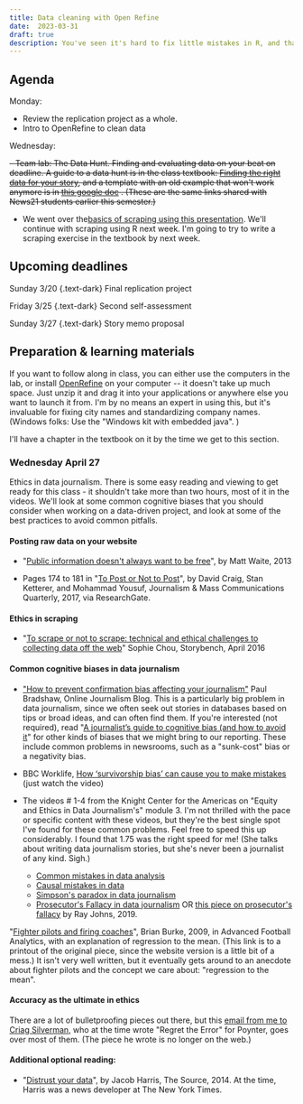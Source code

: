 ```yaml
---
title: Data cleaning with Open Refine 
date:  2023-03-31
draft: true
description: You've seen it's hard to fix little mistakes in R, and that we don't have a good set of tools to it in Excel. Enter [OpenRefine](https://operefine.org), a small little program you put on your computer that is designed to help find and fix inconsistencies and difficult problems in your data. We'll also touch on extracting data from PDFs. 
--- 
```



## Agenda

Monday: 

- Review the replication project as a whole. 
- Intro to OpenRefine to clean data

Wednesday:

~~-  Team lab: The Data Hunt. Finding and evaluating data on your beat on deadline.  A guide to a data hunt is in the class textbook: [Finding the right data for your story](https://cronkitedata.github.io/djtextbook/start-hunt.html), and a template with an old example that won't work anymore is in [this google doc](https://docs.google.com/document/d/14nxUPMIAmIGm1hwWhSBYqoVF3HSlFyk6XWiozXjeO5w/edit) . (These are the same links shared with News21 students earlier this semester.)~~

- We went over the[basics of scraping using this presentation](https://docs.google.com/presentation/d/1W4esHT93tKQVUHJLhyVM8f2je-DLWKu-MtzZ7-I6hi8/edit?usp=sharing). We'll continue with scraping using R next week.  I'm going to try to write a scraping exercise in the textbook by next week. 

## Upcoming deadlines

Sunday 3/20
{.text-dark}
Final replication project

Friday 3/25
{.text-dark}
Second self-assessment

Sunday 3/27 
{.text-dark}
Story memo proposal

## Preparation & learning materials

If you want to follow along in class, you can either use the computers in the lab, or install [OpenRefine](https://openrefine.org/download.html) on your computer -- it doesn't take up much space. Just unzip it and drag it into your applications or anywhere else you want to launch it from. I'm by no means an expert in using this, but it's invaluable for fixing city names and standardizing company names. (Windows folks: Use the "Windows kit with embedded java". )

I'll have a chapter in the textbook on it by the time we get to this section. 
### Wednesday April 27

Ethics in data journalism. There is some easy reading  and viewing to get ready for this class - it shouldn't take more than two hours, most of it in the videos. We'll look at some common cognitive biases that you should consider when working on a data-driven project, and look at some of the best practices to avoid common pitfalls. 

#### Posting raw data on your website

- "[Public information doesn't always want to be free](https://source.opennews.org/articles/public-info-doesnt-always-want-be-free/)", by Matt Waite, 2013

- Pages 174 to 181 in "[To Post or Not to Post](https://cronkitedata.s3.amazonaws.com/docs/post-or-not.pdf  )", by David Craig, Stan Ketterer, and Mohammad Yousuf, Journalism & Mass Communications Quarterly, 2017, via ResearchGate.  

#### Ethics in scraping

- "[To scrape or not to scrape: technical and ethical challenges to collecting data off the web](https://www.storybench.org/to-scrape-or-not-to-scrape-the-technical-and-ethical-challenges-of-collecting-data-off-the-web/)" Sophie Chou, Storybench, April 2016


#### Common cognitive biases in data journalism

- ["How to prevent confirmation bias affecting your journalism"](https://onlinejournalismblog.com/2020/04/07/how-to-prevent-confirmation-bias-affecting-your-journalism/) Paul Bradshaw, Online Journalism Blog. This is a particularly big problem in data journalism, since we often seek out stories in databases based on tips or broad ideas, and can often find them. If you're interested (not required),  read "[A journalist’s guide to cognitive bias (and how to avoid it](https://onlinejournalismblog.com/2020/03/24/a-journalists-guide-to-cognitive-bias-and-how-to-avoid-it/)" for other kinds of biases that we might bring to our reporting.  These include common problems in newsrooms, such as a "sunk-cost" bias or a negativity bias.

- BBC Worklife, [How ‘survivorship bias’ can cause you to make mistakes](https://www.bbc.com/worklife/article/20200827-how-survivorship-bias-can-cause-you-to-make-mistakes) (just watch the video)

- The videos # 1-4  from the Knight Center for the Americas on "Equity and Ethics in Data Journalism's" module 3.  I'm not thrilled with the pace or specific content with these videos, but they're the best single spot I've found for these common problems. Feel free to speed this up considerably. I found that 1.75 was the right speed for me! (She talks about writing data journalism stories, but she's never been a journalist of any kind. Sigh.)

   * [Common mistakes in data analysis](https://youtu.be/4ndrF2cSqVo)
   * [Causal mistakes in data](https://youtu.be/9nKs7mJukSk)
   * [Simpson's paradox in data journalism](https://youtu.be/f5gMwGfZL3g)
   * [Prosecutor's Fallacy in data journalism](https://youtu.be/0y3sco0lKzc) OR [this piece on prosecutor's fallacy](https://towardsdatascience.com/the-prosecutors-fallacy-cb0da4e9c039) by Ray Johns, 2019. 

"[Fighter pilots and firing coaches](https://faculty.mccombs.utexas.edu/carlos.carvalho/teaching/regression_to_the_mean.pdf)", Brian Burke, 2009, in Advanced Football Analytics, with an explanation of regression to the mean. (This link is to a printout of the original piece, since the website version is a little bit of a mess.) It isn't very well written, but it eventually gets around to an anecdote about fighter pilots and the concept we care about: "regression to the mean". 

#### Accuracy as the ultimate in ethics

There are a lot of bulletproofing pieces out there,  but this [email from me to Criag Silverman](https://cronkitedata.s3.amazonaws.com/docs/bulletproof-email.pdf), who at the time wrote "Regret the Error" for Poynter, goes over most of them. (The piece he wrote is no longer on the web.)

#### Additional optional reading: 

* "[Distrust your data](https://source.opennews.org/articles/distrust-your-data/)", by Jacob Harris, The Source, 2014. At the time, Harris was a news developer at The New York Times. 



